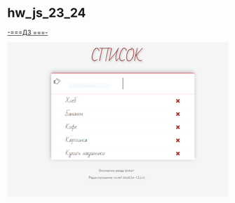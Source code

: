 # hw_js_23_24

[-===ДЗ   ===-](https://github.com/goit-fe/markup_fe2o/tree/master/js_23-24)



[![mvc](img/sh.PNG "MVC: click for preview")](https://vinosgrayapple.github.io/mvc/)



